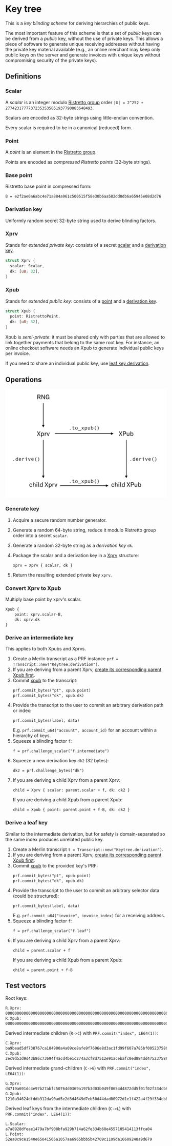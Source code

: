 # Key tree

This is a _key blinding scheme_ for deriving hierarchies of public keys.

The most important feature of this scheme is that a set of _public_ keys can be derived from a _public_ key,
without the use of private keys. This allows a piece of software to generate unique receiving addresses
without having the private key material available (e.g., an online merchant may keep only public keys on the server and generate invoices with unique keys without compromising security of the private keys).

## Definitions

### Scalar

A _scalar_ is an integer modulo [Ristretto group](https://ristretto.group) order `|G| = 2^252 + 27742317777372353535851937790883648493`.

Scalars are encoded as 32-byte strings using little-endian convention.

Every scalar is required to be in a canonical (reduced) form.

### Point

A _point_ is an element in the [Ristretto group](https://ristretto.group).

Points are encoded as _compressed Ristretto points_ (32-byte strings).


### Base point

Ristretto base point in compressed form:

```
B = e2f2ae0a6abc4e71a884a961c500515f58e30b6aa582dd8db6a65945e08d2d76
```

### Derivation key

Uniformly random secret 32-byte string used to derive blinding factors.

### Xprv

Stands for _extended private key_: consists of a secret [scalar](#scalar) and a [derivation key](#derivation-key).

```rust
struct Xprv {
  scalar: Scalar,
  dk: [u8; 32],
}
```

### Xpub

Stands for _extended public key_: consists of a [point](#point) and a [derivation key](#derivation-key).

```rust
struct Xpub {
  point: RistrettoPoint,
  dk: [u8; 32],
}
```

Xpub is _semi-private_: it must be shared only with parties that are allowed to link together payments
that belong to the same root key. For instance, an online checkout software needs an Xpub
to generate individual public keys per invoice.

If you need to share an individual public key, use [leaf key derivation](#derive-a-leaf-key).

## Operations

![Operations on Keys](operations.png)

### Generate key

1. Acquire a secure random number generator.
2. Generate a random 64-byte string, reduce it modulo Ristretto group order into a secret `scalar`.
3. Generate a random 32-byte string as a _derivation key_ `dk`.
4. Package the scalar and a derivation key in a [Xprv](#xprv) structure:
	```
	xprv = Xprv { scalar, dk }
	```

5. Return the resulting extended private key `xprv`.

### Convert Xprv to Xpub

Multiply base point by xprv's scalar.

```
Xpub {
	point: xprv.scalar·B,
	dk: xprv.dk
}
```

### Derive an intermediate key

This applies to both Xpubs and Xprvs.

1. Create a Merlin transcript as a PRF instance `prf = Transcript::new("Keytree.derivation")`.
2. If you are deriving from a parent Xprv, [create its corresponding parent Xpub first](#convert-xprv-to-xpub).
3. Commit [xpub](#xpub) to the transcript:
	```
	prf.commit_bytes("pt", xpub.point)
	prf.commit_bytes("dk", xpub.dk)
	```
4. Provide the transcript to the user to commit an arbitrary derivation path or index:
	```
	prf.commit_bytes(label, data)
	```
	E.g. `prf.commit_u64("account", account_id)` for an account within a hierarchy of keys.
5. Squeeze a blinding factor `f`:
	```
	f = prf.challenge_scalar("f.intermediate")
	```
6. Squeeze a new derivation key `dk2` (32 bytes):
	```
	dk2 = prf.challenge_bytes("dk")
	```
7. If you are deriving a child Xprv from a parent Xprv:
	```
	child = Xprv { scalar: parent.scalar + f, dk: dk2 }
	```
	 If you are deriving a child Xpub from a parent Xpub:
	```
	child = Xpub { point: parent.point + f·B, dk: dk2 }
	```

### Derive a leaf key

Similar to the intermediate derivation, but for safety is domain-separated so the same index produces unrelated public key.

1. Create a Merlin transcript `t = Transcript::new("Keytree.derivation")`.
2. If you are deriving from a parent Xprv, [create its corresponding parent Xpub first](#convert-xprv-to-xpub).
3. Commit [xpub](#xpub) to the provided key's PRF:
	```
	prf.commit_bytes("pt", xpub.point)
	prf.commit_bytes("dk", xpub.dk)
	```
4. Provide the transcript to the user to commit an arbitrary selector data (could be structured):
	```
	prf.commit_bytes(label, data)
	```
	E.g. `prf.commit_u64("invoice", invoice_index)` for a receiving address.
5. Squeeze a blinding factor `f`:
	```
	f = prf.challenge_scalar("f.leaf")
	```
6. If you are deriving a child Xprv from a parent Xprv:
	```
	child = parent.scalar + f
	```
	 If you are deriving a child Xpub from a parent Xpub:
	```
	child = parent.point + f·B
	```


## Test vectors

Root keys:

	R.Xprv: 00000000000000000000000000000000000000000000000000000000000000000000000000000000000000000000000000000000000000000000000000000000
	R.Xpub: 00000000000000000000000000000000000000000000000000000000000000000000000000000000000000000000000000000000000000000000000000000000

Derived intermediate children (`R->C`) with `PRF.commit("index", LE64(1))`:

	C.Xprv: ba9bead5df738767ca184900a4a09ce8afe9f7696e8d3ac1fd99f607a785bf005237586d5b496618a49a876e9a7e077b1715f8635b41b48edcaf2934ebe62683
	C.Xpub: 2ec9d53d9d43b86c73694f4acd4be1c274a3cf8d7512e91acebafc0ed884dd475237586d5b496618a49a876e9a7e077b1715f8635b41b48edcaf2934ebe62683

Derived intermediate grand-children (`C->G`) with `PRF.commit("index", LE64(1))`:
	
	G.Xprv: d4719a691dc4e97b27abfc50764d0369a197b3d03b049f0654d4872dd5f01f02f334cb814294776de8551a4e6382c14d05ad2eb6d6391e87069a3fbe2e6ecf77
	G.Xpub: 1210a34624dfddb312da90ad5e2d3d4649d7eb50d44dad00972d1e1f422a4f29f334cb814294776de8551a4e6382c14d05ad2eb6d6391e87069a3fbe2e6ecf77

Derived leaf keys from the intermediate children (`C->L`) with `PRF.commit("index", LE64(1))`:

	L.Scalar: a7a8928dfeae1479a7bf908bfa929b714a62fe334b68e4557105414113ffca04
	L.Point:  52ea0c9ce1540e65041565a1057aa6965bbb5b42709c1109da16609248a9d679
